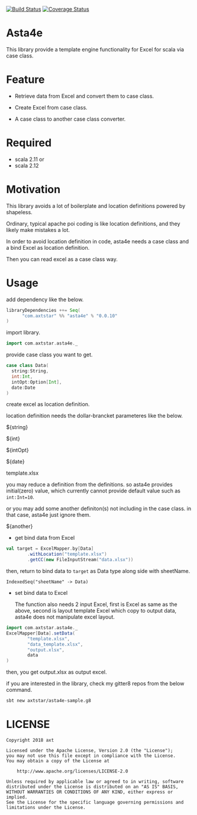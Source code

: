 [![Build Status](https://travis-ci.org/axtstar/asta4e.svg?branch=master)](https://travis-ci.org/axtstar/asta4e) [![Coverage Status](https://coveralls.io/repos/github/axtstar/asta4e/badge.svg?branch=master)](https://coveralls.io/github/axtstar/asta4e?branch=master)

# Asta4e

This library provide a template engine functionality for Excel for scala via case class.

# Feature
- Retrieve data from Excel and convert them to case class.

- Create Excel from case class.

- A case class to another case class converter.

# Required
- scala 2.11 or
- scala 2.12

# Motivation
   This library avoids a lot of boilerplate and location definitions powered by shapeless.

   Ordinary, typical apache poi coding is like location definitions, and they likely make mistakes a lot.

   In order to avoid location definition in code, asta4e needs a case class and a bind Excel as location definition.

   Then you can read excel as a case class way.
  
# Usage

add dependency like the below.

```sbt
libraryDependencies ++= Seq(
      "com.axtstar" %% "asta4e" % "0.0.10"
)
```

import library.
```scala
import com.axtstar.asta4e._
```

provide case class you want to get.
```scala
case class Data(
  string:String,
  int:Int,
  intOpt:Option[Int],
  date:Date
)
```

create excel as location definition.

location definition needs the dollar-brancket parameteres like the below.

${string}

${int}

${intOpt}

${date}

template.xlsx


you may reduce a definition from the definitions. so asta4e provides initial(zero) value, which currently cannot provide default value such as `int:Int=10`.

or you may add some another definiton(s) not including in the case class. in that case, asta4e just ignore them.

${another}

- get bind data from Excel

```scala
val target = ExcelMapper.by[Data]
        .withLocation("template.xlsx")
        .getCC(new FileInputStream("data.xlsx"))
```

then, return to bind data to `target` as Data type along side with sheetName.

```
IndexedSeq("sheetName" -> Data)

```

- set bind data to Excel

  The function also needs 2 input Excel, first is Excel as same as the above, second is layout template Excel which copy to output data, asta4e does not manipulate excel layout.

```scala
import com.axtstar.asta4e._
ExcelMapper[Data].setData(
        "template.xlsx",
        "data_template.xlsx",
        "output.xlsx",
        data
)
```

then, you get output.xlsx as output excel.

if you are interested in the library, check my gitter8 repos from the below command.

```bash
sbt new axtstar/asta4e-sample.g8
```

# LICENSE

```
Copyright 2018 axt

Licensed under the Apache License, Version 2.0 (the "License");
you may not use this file except in compliance with the License.
You may obtain a copy of the License at

    http://www.apache.org/licenses/LICENSE-2.0

Unless required by applicable law or agreed to in writing, software
distributed under the License is distributed on an "AS IS" BASIS,
WITHOUT WARRANTIES OR CONDITIONS OF ANY KIND, either express or implied.
See the License for the specific language governing permissions and
limitations under the License.
```
